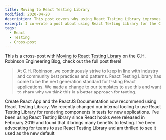 ```yaml
---
title: Moving to React Testing Library
modified: 2020-04-20
description: This post covers why using React Testing Library improves testing patterns and practices to your React component tests.
excerpt: I co-wrote a post about using React Testing Library for the C.H. Robinson Engineering Blog. I've been using React Testing Library for over a year now, but it's recently been enabled by default for new apps across the company. This post covers why we think this is a better approach for testing.
tags:
  - React
  - Testing
  - Cross-post
---
```


This is a cross-post with [Moving to React Testing Library](https://engineering.chrobinson.com/technology/moving-to-react-testing-library/) on the C.H. Robinson Engineering Blog, check out the full post there!

> At C.H. Robinson, we continuously strive to keep in line with industry and community best practices and patterns. React Testing Library has come to be the next generation standard for testing React applications. We made a change to our templates to use this and want to share why we think this is a better approach for testing.

Create React App and the ReactJS Documentation now recommend using React Testing Library. We recently changed our internal tooling to use React Testing Library for rendering components in tests for new applications. I've been using React Testing library since React hooks were released in February 2019 and found that it brings many benefits to testing. I've been advocating for teams to use React Testing Library and am thrilled to see it used as the new default.
